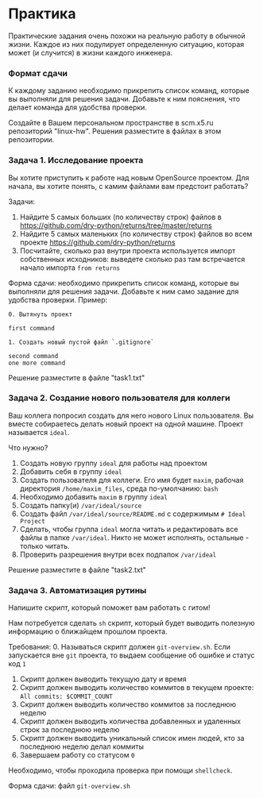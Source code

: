 # Практика

Практические задания очень похожи на реальную работу в обычной жизни.
Каждое из них подулирует определенную ситуацию, которая может (и случится) в жизни каждого инженера.


### Формат сдачи

К каждому заданию необходимо прикрепить список команд, которые вы выполняли для решения задачи. Добавьте к ним пояснения, что делает команда для удобства проверки.

Создайте в Вашем персональном пространстве в scm.x5.ru репозиторий "linux-hw". Решения разместите в файлах в этом репозитории.


### Задача 1. Исследование проекта

Вы хотите приступить к работе над новым OpenSource проектом.
Для начала, вы хотите понять, с камим файлами вам предстоит работать?

Задачи:

1. Найдите 5 самых больших (по количеству строк) файлов в https://github.com/dry-python/returns/tree/master/returns
2. Найдите 5 самых маленьких (по количеству строк) файлов во всем проекте https://github.com/dry-python/returns
3. Посчитайте, сколько раз внутри проекта используется импорт собственных исходников: выведете сколько раз там встречается начало импорта `from returns`

Форма сдачи: необходимо прикрепить список команд, которые вы выполняли для решения задачи. Добавьте к ним само задание для удобства проверки. Пример:

```
0. Вытянуть проект

first command

1. Создать новый пустой файл `.gitignore`

second command
one more command
```


Решение разместите в файле "task1.txt"



### Задача 2. Создание нового пользователя для коллеги

Ваш коллега попросил создать для него нового Linux пользователя.
Вы вместе собираетесь делать новый проект на одной машине.
Проект называется `ideal`.

Что нужно?

1. Создать новую группу `ideal` для работы над проектом
2. Добавить себя в группу `ideal`
3. Создать пользователя для коллеги. Его имя будет `maxim`, рабочая директория `/home/maxim_files`, среда по-умолчанию: `bash`
4. Необходимо добавить `maxim` в группу `ideal`
5. Создать папку(и) `/var/ideal/source`
6. Создать файл `/var/ideal/source/README.md` с содержимым `# Ideal Project`
7. Сделать, чтобы группа `ideal` могла читать и редактировать все файлы в папке `/var/ideal`. Никто не может исполнять, остальные - только читать.
8. Проверить разрешения внутри всех подпапок `/var/ideal`


Решение разместите в файле "task2.txt"




### Задача 3. Автоматизация рутины

Напишите скрипт, который поможет вам работать с гитом!

Нам потребуется сделать `sh` скрипт, который будет выводить полезную информацию о ближайщем прошлом проекта.

Требования:
0. Называться скрипт должен `git-overview.sh`. Если запускается вне `git` проекта, то выдаем сообщение об ошибке и статус код `1`
1. Скрипт должен выводить текущую дату и время
2. Скрипт должен выводить количество коммитов в текущем проекте: `All commits: $COMMIT_COUNT`
3. Скрипт должен выводить количество коммитов за последнюю неделю
4. Скрипт должен выводить количества добавленных и удаленных строк за последнюю неделю
5. Скрипт должен выводить уникальный список имен людей, кто за последнюю неделю делал коммиты
6. Завершаем работу со статусом `0`

Необходимо, чтобы проходила проверка при помощи `shellcheck`.

Форма сдачи: файл `git-overview.sh`

